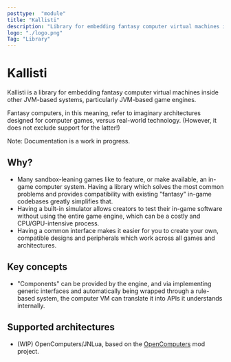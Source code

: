 ```yaml
---
posttype:  "module"  
title: "Kallisti"
description: "Library for embedding fantasy computer virtual machines in game engines."
logo: "./logo.png"
Tag: "Library"
---
```

# Kallisti

Kallisti is a library for embedding fantasy computer virtual machines inside other JVM-based systems, particularly
JVM-based game engines.

Fantasy computers, in this meaning, refer to imaginary architectures designed for computer games, versus real-world
technology. (However, it does not exclude support for the latter!)

Note: Documentation is a work in progress.

## Why?

* Many sandbox-leaning games like to feature, or make available, an in-game computer system. Having a library which
solves the most common problems and provides compatibility with existing "fantasy" in-game codebases greatly
simplifies that.
* Having a built-in simulator allows creators to test their in-game software without using the entire game engine, which
can be a costly and CPU/GPU-intensive process.
* Having a common interface makes it easier for you to create your own, compatible designs and peripherals which work
across all games and architectures.

## Key concepts

* "Components" can be provided by the engine, and via implementing generic interfaces and automatically being wrapped
through a rule-based system, the computer VM can translate it into APIs it understands internally.

## Supported architectures

* (WIP) OpenComputers/JNLua, based on the [OpenComputers](http://github.com/MightyPirates/OpenComputers) mod project.